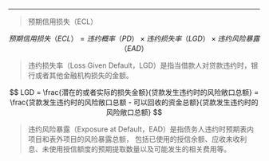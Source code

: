 ----

> 预期信用损失（ECL）

$$
预期信用损失（ECL） = 违约概率（PD）\times 违约损失率（LGD）\times 违约风险暴露（EAD）
$$

> 违约损失率（Loss Given Default，LGD）是指当借款人对贷款违约时，银行或者其他金融机构损失的金额。

$$
LGD = \frac{潜在的或者实际的损失金额}{贷款发生违约时的风险敞口总额} = \frac{贷款发生违约时的风险敞口总额 - 可以回收的资金总额}{贷款发生违约时的风险敞口总额}
$$


> 违约风险暴露（Exposure at Default，EAD）是指债务人违约时预期表内项目和表外项目的风险暴露总额，
> 包括已使用的授信余额、应收未收利息、未使用授信额度的预期提取数量以及可能发生的相关费用等。

> 